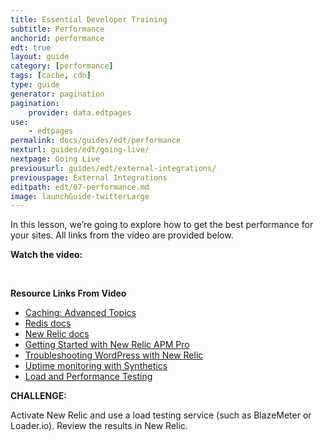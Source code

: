 ```yaml
---
title: Essential Developer Training
subtitle: Performance
anchorid: performance
edt: true
layout: guide
category: [performance]
tags: [cache, cdn]
type: guide
generator: pagination
pagination:
    provider: data.edtpages
use:
    - edtpages
permalink: docs/guides/edt/performance
nexturl: guides/edt/going-live/
nextpage: Going Live
previousurl: guides/edt/external-integrations/
previouspage: External Integrations
editpath: edt/07-performance.md
image: launchGuide-twitterLarge
---
```


In this lesson, we’re going to explore how to get the best performance for your sites.
All links from the video are provided below.

**Watch the video:**

<Youtube src="gdpGZpxdXDo" title="Essential Developer Training - Performance" />

<br />

**Resource Links From Video**

 - [Caching: Advanced Topics](/caching-advanced-topics)
 - [Redis docs](/redis)
 - [New Relic docs](/new-relic)
 - [Getting Started with New Relic APM Pro](https://pantheon.io/blog/getting-started-new-relic-apm-pro)
 - [Troubleshooting WordPress with New Relic](https://pantheon.io/blog/troubleshooting-wordpress-performance-new-relic)
 - [Uptime monitoring with Synthetics](/new-relic/#configure-ping-monitors-for-availability)
 - [Load and Performance Testing](/load-and-performance-testing)

**CHALLENGE:**

Activate New Relic and use a load testing service (such as BlazeMeter or Loader.io). Review the results in New Relic.
